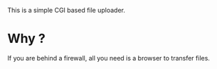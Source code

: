 This is a simple CGI based file uploader.

Why ?
=====
If you are behind a firewall, all you need is a browser to transfer files.
